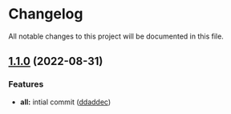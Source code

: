 # Changelog

All notable changes to this project will be documented in this file.

## [1.1.0](https://github.com/stuxcd/terraform-github-repository/compare/v1.0.0...v1.1.0) (2022-08-31)


### Features

* **all:** intial commit ([ddaddec](https://github.com/stuxcd/terraform-github-repository/commit/ddaddecdb56160ad7618efbc0f4ca36f6d817bf7))
